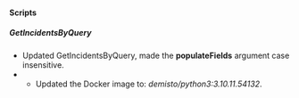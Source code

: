 
#### Scripts

##### GetIncidentsByQuery

- Updated GetIncidentsByQuery, made the **populateFields** argument case insensitive.
- - Updated the Docker image to: *demisto/python3:3.10.11.54132*.
